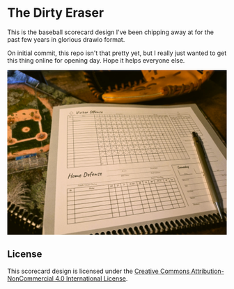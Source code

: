 # The Dirty Eraser

This is the baseball scorecard design I've been chipping away at for the past few years in glorious drawio format.

On initial commit, this repo isn't that pretty yet, but I really just wanted to get this thing online for opening day. Hope it helps everyone else.

<div align="center">
  <img src="assets/display.jpg" alt="Neat!" width="800">
</div>


## License

This scorecard design is licensed under the [Creative Commons Attribution-NonCommercial 4.0 International License](https://creativecommons.org/licenses/by-nc/4.0/).
